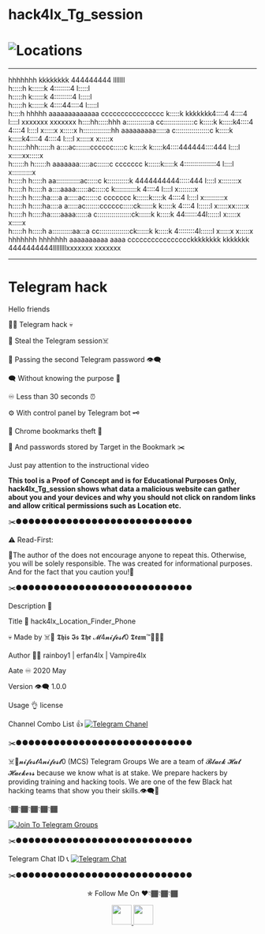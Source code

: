 # hack4lx_Tg_session
# ![Locations](https://github.com/attakercyebr/haxk4lx_toolkit/blob/master/levlogo.png) 

**********************************************************
                                                                                                                      
                                                                                                                       
hhhhhhh                                                  kkkkkkkk               444444444  lllllll                     
h:::::h                                                  k::::::k              4::::::::4  l:::::l                     
h:::::h                                                  k::::::k             4:::::::::4  l:::::l                     
h:::::h                                                  k::::::k            4::::44::::4  l:::::l                     
 h::::h hhhhh         aaaaaaaaaaaaa      cccccccccccccccc k:::::k    kkkkkkk4::::4 4::::4   l::::l xxxxxxx      xxxxxxx
 h::::hh:::::hhh      a::::::::::::a   cc:::::::::::::::c k:::::k   k:::::k4::::4  4::::4   l::::l  x:::::x    x:::::x 
 h::::::::::::::hh    aaaaaaaaa:::::a c:::::::::::::::::c k:::::k  k:::::k4::::4   4::::4   l::::l   x:::::x  x:::::x  
 h:::::::hhh::::::h            a::::ac:::::::cccccc:::::c k:::::k k:::::k4::::444444::::444 l::::l    x:::::xx:::::x   
 h::::::h   h::::::h    aaaaaaa:::::ac::::::c     ccccccc k::::::k:::::k 4::::::::::::::::4 l::::l     x::::::::::x    
 h:::::h     h:::::h  aa::::::::::::ac:::::c              k:::::::::::k  4444444444:::::444 l::::l      x::::::::x     
 h:::::h     h:::::h a::::aaaa::::::ac:::::c              k:::::::::::k            4::::4   l::::l      x::::::::x     
 h:::::h     h:::::ha::::a    a:::::ac::::::c     ccccccc k::::::k:::::k           4::::4   l::::l     x::::::::::x    
 h:::::h     h:::::ha::::a    a:::::ac:::::::cccccc:::::ck::::::k k:::::k          4::::4  l::::::l   x:::::xx:::::x   
 h:::::h     h:::::ha:::::aaaa::::::a c:::::::::::::::::ck::::::k  k:::::k       44::::::44l::::::l  x:::::x  x:::::x  
 h:::::h     h:::::h a::::::::::aa:::a cc:::::::::::::::ck::::::k   k:::::k      4::::::::4l::::::l x:::::x    x:::::x 
 hhhhhhh     hhhhhhh  aaaaaaaaaa  aaaa   cccccccccccccccckkkkkkkk    kkkkkkk     4444444444llllllllxxxxxxx      xxxxxxx
                                                                                                                       
      
                                                                
**********************************************************                                                         

# Telegram hack
</p>

Hello friends

🏴‍☠️ Telegram hack 💀

👀 Steal the Telegram session☠️

🦠 Passing the second Telegram password 👁‍🗨

🗨 Without knowing the purpose 💪

♾ Less than 30 seconds ⏰

⚙️ With control panel by Telegram bot 🗝

📩 Chrome bookmarks theft 📍

🔐 And passwords stored by Target in the Bookmark ✂️

Just pay attention to the instructional video


**This tool is a Proof of Concept and is for Educational Purposes Only, hack4lx_Tg_session shows what data a malicious website can gather about you and your devices and why you should not click on random links and allow critical permissions such as Location etc.**

✂️●●●●●●●●●●●●●●●●●●●●●●●●●●●●

⚠️ Read-First:

🔞The author of the does not encourage anyone to repeat this. Otherwise, you will be solely responsible. The was created for informational purposes. And for the fact that you caution you!🙏

✂️●●●●●●●●●●●●●●●●●●●●●●●●●●●●

Description 👀

Title 📌  hack4lx_Location_Finder_Phone

💀 Made by ☠️👊 𝕿𝖍𝖎𝖘 𝕴𝖘 𝕿𝖍𝖊 𝓜4𝓷𝓲𝓯𝓮𝓼𝓽0 𝕿𝖊𝖆𝖒™💪🏴‍☠️

Author 🏴‍☠️ rainboy1 | erfan4lx | Vampire4lx

Aate ♾ 2020 May

Version 👁‍🗨 1.0.0

Usage 👌 license

Channel  Combo List 👍  [![Telegram Chanel](https://img.shields.io/badge/chat%20on-Telegram-blue.svg)](https://t.me/hack4lxCombo)


✂️●●●●●●●●●●●●●●●●●●●●●●●●●●●●

☠️👊𝓷𝓲𝓯𝓮𝓼𝓽4𝓷𝓲𝓯𝓮𝓼𝓽0 (MCS) Telegram Groups We are a team of  𝓑𝓵𝓪𝓬𝓴  𝓗𝓪𝓽  𝓗𝓪𝓬𝓴𝓮𝓻𝓼  because we know what is at stake. We prepare hackers by providing training and hacking tools. We are one of the few Black hat hacking teams that show you their skills.👁‍🗨💪

👇🏾👇🏾👇🏾👇🏾👇🏾

[![Join To Telegram Groups](https://img.shields.io/badge/chat%20on-Telegram-blue.svg)](https://t.me/M4nifest0)

✂️●●●●●●●●●●●●●●●●●●●●●●●●●●●●

Telegram Chat ID 📞 [![Telegram Chat](https://img.shields.io/badge/chat%20on-Telegram-blue.svg)](https://t.me/hack4lx)

✂️●●●●●●●●●●●●●●●●●●●●●●●●●●●●

<p align="center">
  ✯ Follow Me On ♥️👇🏾👇🏾👇🏾
</p>
<p align="center">
  <a href="https://www.youtube.com/channel/UC73xXDVwfS8mE4ExtOg63sw/videos?view_as=subscriber">
    <img src="https://encrypted-tbn0.gstatic.com/images?q=tbn:ANd9GcQIe0KA-4U2wilfj3CwcetOZYjaXr_C6bh5b9Xp3eDfeATwkhn82b70ELBt&s" width="40" height="40">
  </a>
  <a href="https://t.me/M4nifest0">
    <img src="https://encrypted-tbn0.gstatic.com/images?q=tbn:ANd9GcRnOo5m2bMLsKVd9-ZjGf0xl0SAVqj9Fgxvu89_iu24qUcWQJ-X_1lvI5yOIA&s" width="40" height="40">
</p>

